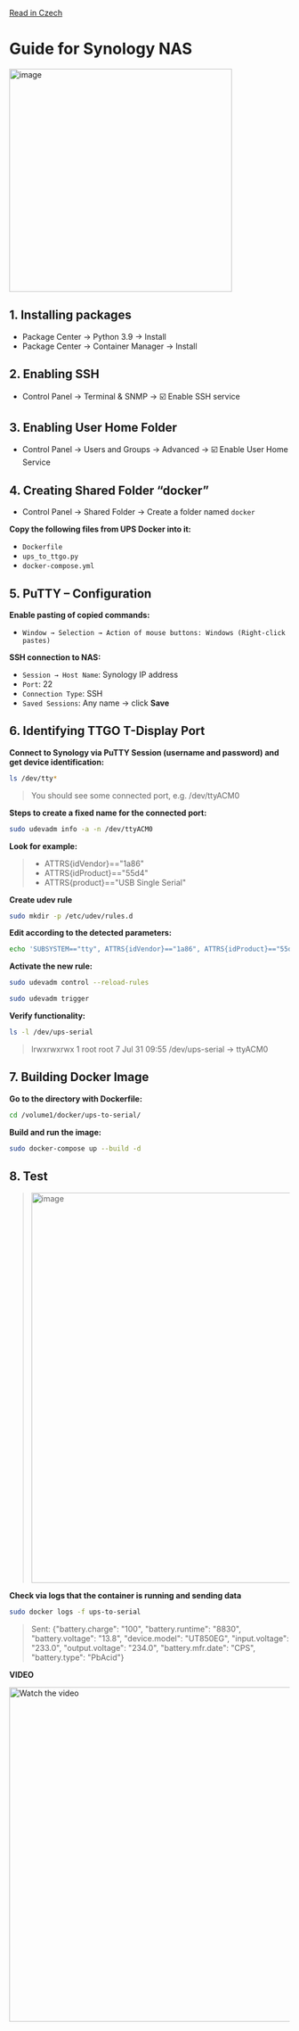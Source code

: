 [Read in Czech](README.md)  

# Guide for Synology NAS

<img width="400" alt="image" src="https://github.com/user-attachments/assets/803339a9-ad88-4c91-ab43-5e1570b2866d" />

## 1. Installing packages

- Package Center → Python 3.9 → Install
- Package Center → Container Manager → Install

## 2. Enabling SSH

- Control Panel → Terminal & SNMP → ☑️ Enable SSH service

## 3. Enabling User Home Folder

- Control Panel → Users and Groups → Advanced → ☑️ Enable User Home Service

## 4. Creating Shared Folder “docker”

- Control Panel → Shared Folder → Create a folder named `docker`

**Copy the following files from UPS Docker into it:**

- `Dockerfile`
- `ups_to_ttgo.py`
- `docker-compose.yml`

## 5. PuTTY – Configuration

**Enable pasting of copied commands:**
- `Window → Selection → Action of mouse buttons: Windows (Right-click pastes)`

**SSH connection to NAS:**
- `Session → Host Name`: Synology IP address  
- `Port`: 22  
- `Connection Type`: SSH  
- `Saved Sessions`: Any name → click **Save**

## 6. Identifying TTGO T-Display Port

**Connect to Synology via PuTTY Session (username and password) and get device identification:**
```bash
ls /dev/tty*
```

> You should see some connected port, e.g. /dev/ttyACM0

**Steps to create a fixed name for the connected port:**
```bash
sudo udevadm info -a -n /dev/ttyACM0
```

**Look for example:**
> - ATTRS{idVendor}=="1a86"  
> - ATTRS{idProduct}=="55d4"  
> - ATTRS{product}=="USB Single Serial"

**Create udev rule**
```bash
sudo mkdir -p /etc/udev/rules.d
```
**Edit according to the detected parameters:**
```bash
echo 'SUBSYSTEM=="tty", ATTRS{idVendor}=="1a86", ATTRS{idProduct}=="55d4", SYMLINK+="ups-serial"' | sudo tee /etc/udev/rules.d/99-ups-to-serial.rules
```

**Activate the new rule:**
```bash
sudo udevadm control --reload-rules
```
```bash
sudo udevadm trigger
```

**Verify functionality:**
```bash
ls -l /dev/ups-serial
```

> lrwxrwxrwx 1 root root 7 Jul 31 09:55 /dev/ups-serial -> ttyACM0

## 7. Building Docker Image

**Go to the directory with Dockerfile:** 
```bash
cd /volume1/docker/ups-to-serial/
```
**Build and run the image:**
```bash
sudo docker-compose up --build -d
```

## 8. Test

> <img width="700" alt="image" src="https://github.com/user-attachments/assets/9a900d00-821c-40f3-85bd-2e83cdd22f49" />

**Check via logs that the container is running and sending data**
```bash
sudo docker logs -f ups-to-serial
```
> Sent: {"battery.charge": "100", "battery.runtime": "8830", "battery.voltage": "13.8", "device.model": "UT850EG", "input.voltage": "233.0", "output.voltage": "234.0", "battery.mfr.date": "CPS", "battery.type": "PbAcid"}


**VIDEO**

<a href="https://youtu.be/IzF-i7dTb5g">
  <img src="https://img.youtube.com/vi/IzF-i7dTb5g/maxresdefault.jpg" width="600" alt="Watch the video">
</a>
